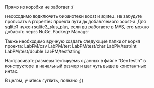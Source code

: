 Прямо из коробки не работает :(

Необходимо подключить библиотеки boost и sqlite3.
Не забудьте прописать в properties проекта пути до добавляемого boost-a.
Для sqlite3 нужен sqlite3_plus_plus, если вы работаете в MVS, его можно добавить через NuGet Packege Manager

Также необходимо вручную создать следующие папки от корня проекта:
LabPM/csv
LabPM/test
LabPM/test/char
LabPM/test/int
LabPM/test/double
LabPM/test/string

Настрасивать размеры тестируемых данных в файле "GenTest.h" в конструкторе, а начальный размер и шаг чуть выше в константных интах.

В целом, учитесь гуглить, полезно ;))